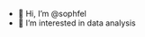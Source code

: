 - 👋 Hi, I’m @sophfel
- 👀 I’m interested in data analysis

<!---
sophfel/sophfel is a ✨ special ✨ repository because its `README.md` (this file) appears on your GitHub profile.
You can click the Preview link to take a look at your changes.
--->
